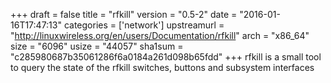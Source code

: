 +++
draft = false
title = "rfkill"
version = "0.5-2"
date = "2016-01-16T17:47:13"
categories = ['network']
upstreamurl = "http://linuxwireless.org/en/users/Documentation/rfkill"
arch = "x86_64"
size = "6096"
usize = "44057"
sha1sum = "c285980687b35061286f6a0184a261d098b65fdd"
+++
rfkill is a small tool to query the state of the rfkill switches, buttons and subsystem interfaces